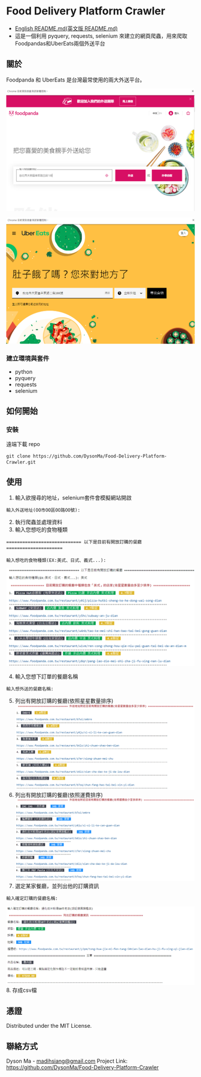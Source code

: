 # Food Delivery Platform Crawler

* [English README.md(英文版 README.md)](https://github.com/DysonMa/Food-Delivery-Platform-Crawler/blob/master/README.md)
* 這是一個利用 pyquery, requests, selenium 來建立的網頁爬蟲，用來爬取 Foodpandas和UberEats兩個外送平台

## 關於

Foodpanda 和 UberEats 是台灣最常使用的兩大外送平台。

![Foodpanda](/images/foodpandas.png)

![UberEats](/images/ubereats.png)

### 建立環境與套件
* python
* pyquery
* requests
* selenium

## 如何開始
### 安裝
遠端下載 repo
```
git clone https://github.com/DysonMa/Food-Delivery-Platform-Crawler.git
```
## 使用
1. 輸入欲搜尋的地址，selenium套件會模擬網站開啟
```
輸入外送地址(OO市OO區OO路OO號): 
```
2. 執行爬蟲並處理資料
3. 輸入您想吃的食物種類
```
============================ 以下是目前有開放訂購的餐廳 =====================

輸入想吃的食物種類(EX:美式、日式、義式...):
```

![category](/images/category.png)

4. 輸入您想下訂單的餐廳名稱
```
輸入想外送的餐廳名稱:
```
5. 列出有開放訂購的餐廳(依照星星數量排序)
![opened](/images/opened.png)
6. 列出有開放訂購的餐廳(依照運費排序)
![cost](/images/cost.png)
7. 選定某家餐廳，並列出他的訂購資訊
```
輸入確定訂購的餐廳名稱: 
```
![order](/images/order.png)
8. 存成csv檔

## 憑證
Distributed under the MIT License.

## 聯絡方式
Dyson Ma - madihsiang@gmail.com
Project Link: https://github.com/DysonMa/Food-Delivery-Platform-Crawler
